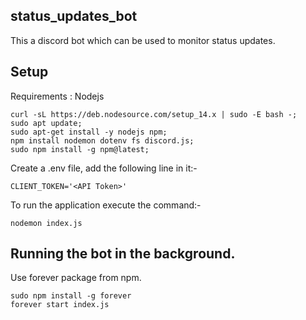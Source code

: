 ## status_updates_bot

This a discord bot which can be used to monitor status updates.


## Setup

Requirements : Nodejs
```
curl -sL https://deb.nodesource.com/setup_14.x | sudo -E bash -;
sudo apt update;
sudo apt-get install -y nodejs npm;
npm install nodemon dotenv fs discord.js;
sudo npm install -g npm@latest;
```
Create a .env file, add the following line in it:-
```
CLIENT_TOKEN='<API Token>'
```

To run the application execute the command:-
```
nodemon index.js
```

## Running the bot in the background.

Use forever package from npm.


```
sudo npm install -g forever
forever start index.js
```
